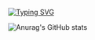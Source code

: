 <a href="https://git.io/typing-svg"><img src="https://readme-typing-svg.demolab.com?font=Fira+Code&duration=2500&pause=1000&color=57F7A0&background=FFFFFF00&center=true&vCenter=true&width=440&height=45&lines=Welcome+to+my+github;I'm+BackEnd+Developer" alt="Typing SVG" /></a>

![Anurag's GitHub stats](https://github-readme-stats.vercel.app/api?username=ZaMan-O&theme=react&show_icons=true)
